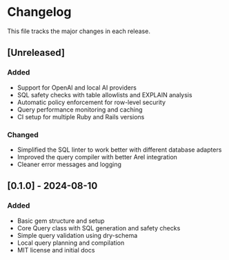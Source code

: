 # Changelog

This file tracks the major changes in each release.

## [Unreleased]

### Added
- Support for OpenAI and local AI providers
- SQL safety checks with table allowlists and EXPLAIN analysis
- Automatic policy enforcement for row-level security
- Query performance monitoring and caching
- CI setup for multiple Ruby and Rails versions

### Changed
- Simplified the SQL linter to work better with different database adapters
- Improved the query compiler with better Arel integration
- Cleaner error messages and logging

## [0.1.0] - 2024-08-10

### Added
- Basic gem structure and setup
- Core Query class with SQL generation and safety checks
- Simple query validation using dry-schema
- Local query planning and compilation
- MIT license and initial docs
